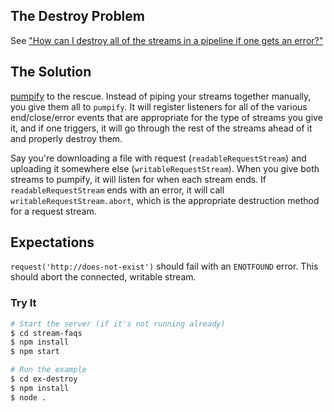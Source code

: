## The Destroy Problem

See ["How can I destroy all of the streams in a pipeline if one gets an error?"](https://github.com/stephenplusplus/stream-faqs#destroy)

## The Solution

[pumpify](https://gitnpm.com/pumpify) to the rescue. Instead of piping your streams together manually, you give them all to `pumpify`. It will register listeners for all of the various end/close/error events that are appropriate for the type of streams you give it, and if one triggers, it will go through the rest of the streams ahead of it and properly destroy them.

Say you're downloading a file with request (`readableRequestStream`) and uploading it somewhere else (`writableRequestStream`). When you give both streams to pumpify, it will listen for when each stream ends. If `readableRequestStream` ends with an error, it will call `writableRequestStream.abort`, which is the appropriate destruction method for a request stream.

## Expectations

`request('http://does-not-exist')` should fail with an `ENOTFOUND` error. This should abort the connected, writable stream.

### Try It

```sh
# Start the server (if it's not running already)
$ cd stream-faqs
$ npm install
$ npm start

# Run the example
$ cd ex-destroy
$ npm install
$ node .
```

